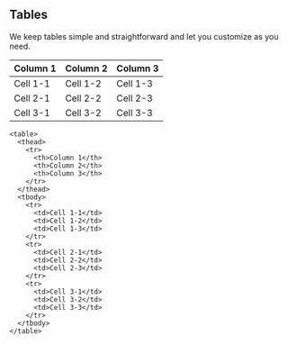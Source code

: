 ## Tables

We keep tables simple and straightforward and let you customize as you need.

<table>
  <thead>
    <tr>
      <th>Column 1</th>
      <th>Column 2</th>
      <th>Column 3</th>
    </tr>
  </thead>
  <tbody>
    <tr>
      <td>Cell 1-1</td>
      <td>Cell 1-2</td>
      <td>Cell 1-3</td>
    </tr>
    <tr>
      <td>Cell 2-1</td>
      <td>Cell 2-2</td>
      <td>Cell 2-3</td>
    </tr>
    <tr>
      <td>Cell 3-1</td>
      <td>Cell 3-2</td>
      <td>Cell 3-3</td>
    </tr>
  </tbody>
</table>

    <table>
      <thead>
        <tr>
          <th>Column 1</th>
          <th>Column 2</th>
          <th>Column 3</th>
        </tr>
      </thead>
      <tbody>
        <tr>
          <td>Cell 1-1</td>
          <td>Cell 1-2</td>
          <td>Cell 1-3</td>
        </tr>
        <tr>
          <td>Cell 2-1</td>
          <td>Cell 2-2</td>
          <td>Cell 2-3</td>
        </tr>
        <tr>
          <td>Cell 3-1</td>
          <td>Cell 3-2</td>
          <td>Cell 3-3</td>
        </tr>
      </tbody>
    </table>